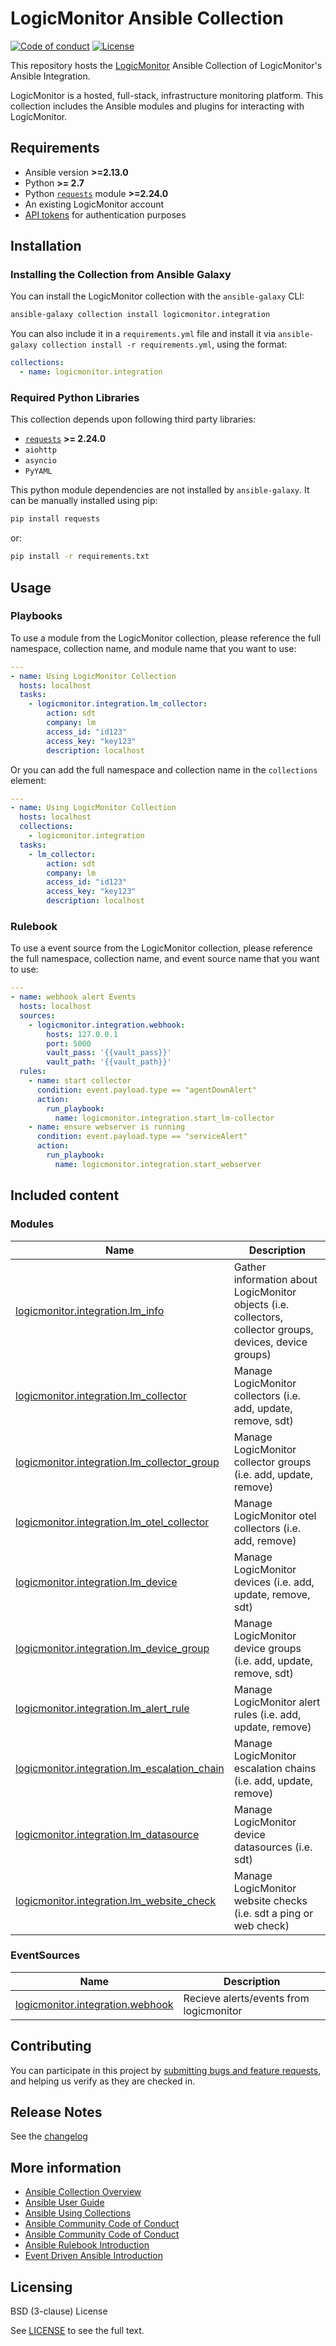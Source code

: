 # LogicMonitor Ansible Collection

[![Code of conduct](https://img.shields.io/badge/code%20of%20conduct-Ansible-silver.svg)](https://docs.ansible.com/ansible/latest/community/code_of_conduct.html)
[![License](https://img.shields.io/badge/License-BSD_3--Clause-blue.svg)](LICENSE)

This repository hosts the [LogicMonitor](https://logicmonitor.com) Ansible Collection of LogicMonitor's Ansible
Integration.

LogicMonitor is a hosted, full-stack, infrastructure monitoring platform. This collection includes the Ansible modules
and plugins for interacting with LogicMonitor.

## Requirements

- Ansible version **>=2.13.0**
- Python **>= 2.7**
- Python [``requests``](https://github.com/psf/requests) module **>=2.24.0**
- An existing LogicMonitor account
- [API tokens](https://logicmonitor.com/support/settings/users-and-roles/api-tokens) for authentication purposes

## Installation

### Installing the Collection from Ansible Galaxy

You can install the LogicMonitor collection with the `ansible-galaxy` CLI:

```bash
ansible-galaxy collection install logicmonitor.integration
```

You can also include it in a `requirements.yml` file and install it
via `ansible-galaxy collection install -r requirements.yml`, using the format:

```yaml
collections:
  - name: logicmonitor.integration
```

### Required Python Libraries

This collection depends upon following third party libraries:

* [`requests`](https://github.com/psf/requests) **>= 2.24.0**
* `aiohttp`
* `asyncio`
* `PyYAML`

This python module dependencies are not installed by `ansible-galaxy`. It can be manually installed using pip:

```bash
pip install requests
```

or:

```bash
pip install -r requirements.txt
```

## Usage

### Playbooks

To use a module from the LogicMonitor collection, please reference the full namespace, collection name, and module name
that you want to use:

```yaml
---
- name: Using LogicMonitor Collection
  hosts: localhost
  tasks:
    - logicmonitor.integration.lm_collector:
        action: sdt
        company: lm
        access_id: "id123"
        access_key: "key123"
        description: localhost
```

Or you can add the full namespace and collection name in the `collections` element:

```yaml
---
- name: Using LogicMonitor Collection
  hosts: localhost
  collections:
    - logicmonitor.integration
  tasks:
    - lm_collector:
        action: sdt
        company: lm
        access_id: "id123"
        access_key: "key123"
        description: localhost
```

### Rulebook

To use a event source from the LogicMonitor collection, please reference the full namespace, collection name, and event source name
that you want to use:

```yaml
---
- name: webhook alert Events
  hosts: localhost
  sources:
    - logicmonitor.integration.webhook:
        hosts: 127.0.0.1
        port: 5000
        vault_pass: '{{vault_pass}}'
        vault_path: '{{vault_path}}'
  rules:
    - name: start collector
      condition: event.payload.type == "agentDownAlert"
      action:
        run_playbook:
          name: logicmonitor.integration.start_lm-collector
    - name: ensure webserver is running
      condition: event.payload.type == "serviceAlert"
      action:
        run_playbook:
          name: logicmonitor.integration.start_webserver
```


## Included content

### Modules

Name | Description
--- | ---
[logicmonitor.integration.lm_info](https://github.com/ansible-collections/logicmonitor/blob/main/docs/logicmonitor.integration.lm_info_module.md)|Gather information about LogicMonitor objects (i.e. collectors, collector groups, devices, device groups)
[logicmonitor.integration.lm_collector](https://github.com/ansible-collections/logicmonitor/blob/main/docs/logicmonitor.integration.lm_collector_module.md)|Manage LogicMonitor collectors (i.e. add, update, remove, sdt)
[logicmonitor.integration.lm_collector_group](https://github.com/ansible-collections/logicmonitor/blob/main/docs/logicmonitor.integration.lm_collector_group_module.md)|Manage LogicMonitor collector groups (i.e. add, update, remove)
[logicmonitor.integration.lm_otel_collector](https://github.com/ansible-collections/logicmonitor/blob/main/docs/logicmonitor.integration.lm_otel_collector_module.md)|Manage LogicMonitor otel collectors (i.e. add, remove)
[logicmonitor.integration.lm_device](https://github.com/ansible-collections/logicmonitor/blob/main/docs/logicmonitor.integration.lm_device_module.md)|Manage LogicMonitor devices (i.e. add, update, remove, sdt)
[logicmonitor.integration.lm_device_group](https://github.com/ansible-collections/logicmonitor/blob/main/docs/logicmonitor.integration.lm_device_group_module.md)|Manage LogicMonitor device groups (i.e. add, update, remove, sdt)
[logicmonitor.integration.lm_alert_rule](https://github.com/ansible-collections/logicmonitor/blob/main/docs/logicmonitor.integration.lm_alert_rule_module.md)|Manage LogicMonitor alert rules (i.e. add, update, remove)
[logicmonitor.integration.lm_escalation_chain](https://github.com/ansible-collections/logicmonitor/blob/main/docs/logicmonitor.integration.lm_escalation_chain_module.md)|Manage LogicMonitor escalation chains (i.e. add, update, remove)
[logicmonitor.integration.lm_datasource](https://github.com/ansible-collections/logicmonitor/blob/main/docs/logicmonitor.integration.lm_datasource_module.md)|Manage LogicMonitor device datasources (i.e. sdt)
[logicmonitor.integration.lm_website_check](https://github.com/ansible-collections/logicmonitor/blob/main/docs/logicmonitor.integration.lm_website_check_module.md)|Manage LogicMonitor website checks (i.e. sdt a ping or web check)

### EventSources
Name | Description
--- | ---
[logicmonitor.integration.webhook](https://github.com/ansible-collections/logicmonitor/blob/main/docs/logicmonitor.integration.webhook_event_source.md)|Recieve alerts/events from logicmonitor


## Contributing

You can participate in this project
by [submitting bugs and feature requests](https://support.logicmonitor.com/hc/en-us/requests/new), and helping us verify
as they are checked in.

## Release Notes

See the [changelog](https://github.com/ansible-collections/logicmonitor/blob/main/CHANGELOG.rst)

## More information

- [Ansible Collection Overview](https://github.com/ansible-collections/overview)
- [Ansible User Guide](https://docs.ansible.com/ansible/latest/user_guide/index.html)
- [Ansible Using Collections](https://docs.ansible.com/ansible/latest/user_guide/collections_using.html)
- [Ansible Community Code of Conduct](https://docs.ansible.com/ansible/latest/community/code_of_conduct.html)
- [Ansible Community Code of Conduct](https://docs.ansible.com/ansible/latest/community/code_of_conduct.html)
- [Ansible Rulebook Introduction](https://ansible.readthedocs.io/projects/rulebook/en/latest/getting_started.html)
- [Event Driven Ansible Introduction](https://www.ansible.com/blog/getting-started-with-event-driven-ansible)

## Licensing

 BSD (3-clause) License

See [LICENSE](https://github.com/ansible-collections/logicmonitor/blob/main/LICENSE) to see the full text.
